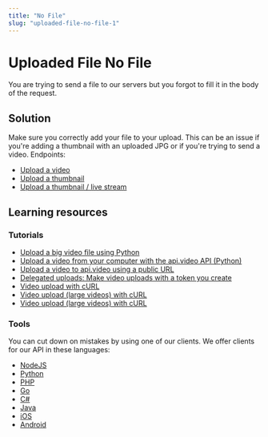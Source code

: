 ```yaml
---
title: "No File"
slug: "uploaded-file-no-file-1"
---
```

Uploaded File No File
=====================

You are trying to send a file to our servers but you forgot to fill it in the body of the request.

## Solution

Make sure you correctly add your file to your upload. This can be an issue if you're adding a thumbnail with an uploaded JPG or if you're trying to send a video. Endpoints:
* [Upload a video](/reference/api/Videos#upload-a-video)
* [Upload a thumbnail](/reference/api/Videos#upload-a-thumbnail)
* [Upload a thumbnail / live stream](/reference/api/Live-Streams#upload-a-thumbnail)

## Learning resources

### Tutorials

* [Upload a big video file using Python](https://api.video/blog/tutorials/upload-a-big-video-file-using-python)
* [Upload a video from your computer with the api.video API (Python)](https://api.video/blog/tutorials/upload-a-video-from-your-computer-with-the-api-video-api-python)
* [Upload a video to api.video using a public URL](https://api.video/blog/tutorials/upload-a-video-with-the-api-video-api-using-a-public-url-python)
* [Delegated uploads: Make video uploads with a token you create](https://api.video/blog/tutorials/delegated-uploads)
* [Video upload with cURL](https://api.video/blog/tutorials/video-upload-tutorial)
* [Video upload (large videos) with cURL](https://api.video/blog/tutorials/video-upload-tutorial)
* [Video upload (large videos) with cURL](https://api.video/blog/tutorials/video-upload-tutorial-large-videos)

### Tools

You can cut down on mistakes by using one of our clients. We offer clients for our API in these languages:

- [NodeJS](../sdks/api-clients/apivideo-nodejs-client.md)
- [Python](../sdks/api-clients/apivideo-python-client.md)
- [PHP](../sdks/api-clients/apivideo-php-client.md)
- [Go](../sdks/api-clients/apivideo-go-client.md)
- [C#](../sdks/api-clients/apivideo-csharp-client.md)
- [Java](../sdks/api-clients/apivideo-java-client.md)
- [iOS](../sdks/api-clients/apivideo-swift5-client.md)
- [Android](../sdks/api-clients/apivideo-android-client.md)
